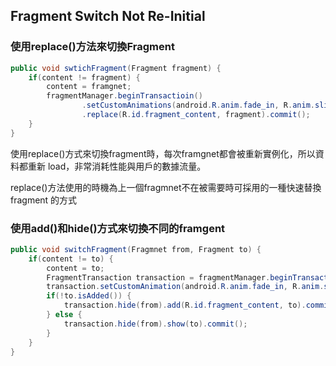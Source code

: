 Fragment Switch Not Re-Initial
------------------------------

### 使用replace()方法來切換Fragment
```java
public void swtichFragment(Fragment fragment) {
	if(content != fragment) {
		content = framgnet;
		fragmentManager.beginTransactioin()
				.setCustomAnimations(android.R.anim.fade_in, R.anim.slide_out)
				.replace(R.id.fragment_content, fragment).commit();
	}
}
```
使用replace()方式來切換fragment時，每次framgnet都會被重新實例化，所以資料都重新
load，非常消耗性能與用戶的數據流量。

replace()方法使用的時機為上一個fragmnet不在被需要時可採用的一種快速替換fragment
的方式

### 使用add()和hide()方式來切換不同的framgent
```java
public void switchFragment(Fragmnet from, Fragment to) {
	if(content != to) {
		content = to;
		FragmentTransaction transaction = fragmentManager.beginTransaction();
		transaction.setCustomAnimation(android.R.anim.fade_in, R.anim.slide_out);
		if(!to.isAdded()) {
			transaction.hide(from).add(R.id.fragment_content, to).commit();
		} else {
			transaction.hide(from).show(to).commit();
		}
	}	
}
```
